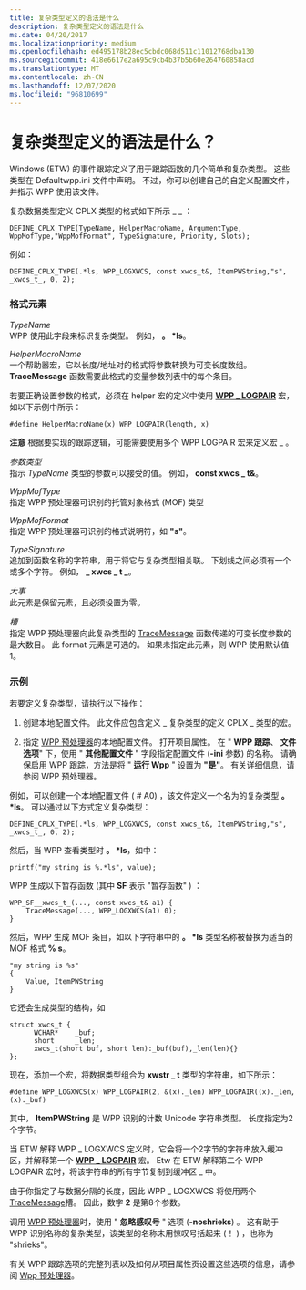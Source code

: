 ```yaml
---
title: 复杂类型定义的语法是什么
description: 复杂类型定义的语法是什么
ms.date: 04/20/2017
ms.localizationpriority: medium
ms.openlocfilehash: ed495178b28ec5cbdc068d511c11012768dba130
ms.sourcegitcommit: 418e6617e2a695c9cb4b37b5b60e264760858acd
ms.translationtype: MT
ms.contentlocale: zh-CN
ms.lasthandoff: 12/07/2020
ms.locfileid: "96810699"
---
```

# <a name="what-is-the-syntax-of-the-complex-types-definition"></a>复杂类型定义的语法是什么？


Windows (ETW) 的事件跟踪定义了用于跟踪函数的几个简单和复杂类型。 这些类型在 Defaultwpp.ini 文件中声明。 不过，你可以创建自己的自定义配置文件，并指示 WPP 使用该文件。

复杂数据类型定义 CPLX 类型的格式如下所示 \_ \_ ：

```
DEFINE_CPLX_TYPE(TypeName, HelperMacroName, ArgumentType, WppMofType,"WppMofFormat", TypeSignature, Priority, Slots);
```

例如：

```
DEFINE_CPLX_TYPE(.*ls, WPP_LOGXWCS, const xwcs_t&, ItemPWString,"s", _xwcs_t_, 0, 2);
```

### <a name="span-idformat_elementsspanspan-idformat_elementsspanformat-elements"></a><span id="format_elements"></span><span id="FORMAT_ELEMENTS"></span>格式元素

<span id="TypeName"></span><span id="typename"></span><span id="TYPENAME"></span>*TypeName*  
WPP 使用此字段来标识复杂类型。 例如， **。 \*ls**。

<span id="HelperMacroName"></span><span id="helpermacroname"></span><span id="HELPERMACRONAME"></span>*HelperMacroName*  
一个帮助器宏，它以长度/地址对的格式将参数转换为可变长度数组。 **TraceMessage** 函数需要此格式的变量参数列表中的每个条目。

若要正确设置参数的格式，必须在 helper 宏的定义中使用 [**WPP \_ LOGPAIR**](/previous-versions/windows/hardware/previsioning-framework/ff556197(v=vs.85)) 宏，如以下示例中所示：

```
#define HelperMacroName(x) WPP_LOGPAIR(length, x)
```

**注意**  根据要实现的跟踪逻辑，可能需要使用多个 WPP LOGPAIR 宏来定义宏 \_ 。

 

<span id="Argument_Type"></span><span id="argument_type"></span><span id="ARGUMENT_TYPE"></span>*参数类型*  
指示 *TypeName* 类型的参数可以接受的值。 例如， **const xwcs \_ t&**。

<span id="WppMofType"></span><span id="wppmoftype"></span><span id="WPPMOFTYPE"></span>*WppMofType*  
指定 WPP 预处理器可识别的托管对象格式 (MOF) 类型

<span id="WppMofFormat"></span><span id="wppmofformat"></span><span id="WPPMOFFORMAT"></span>*WppMofFormat*  
指定 WPP 预处理器可识别的格式说明符，如 **"s"**。

<span id="TypeSignature"></span><span id="typesignature"></span><span id="TYPESIGNATURE"></span>*TypeSignature*  
追加到函数名称的字符串，用于将它与复杂类型相关联。 下划线之间必须有一个或多个字符。 例如， **\_ xwcs \_ t \_**。

<span id="Priority"></span><span id="priority"></span><span id="PRIORITY"></span>*大事*  
此元素是保留元素，且必须设置为零。

<span id="Slots"></span><span id="slots"></span><span id="SLOTS"></span>*槽*  
指定 WPP 预处理器向此复杂类型的 [TraceMessage](/windows/win32/api/evntrace/nf-evntrace-tracemessage) 函数传递的可变长度参数的最大数目。 此 format 元素是可选的。 如果未指定此元素，则 WPP 使用默认值1。

### <a name="span-idexamplespanspan-idexamplespanexample"></a><span id="example"></span><span id="EXAMPLE"></span>示例

若要定义复杂类型，请执行以下操作：

1.  创建本地配置文件。 此文件应包含定义 \_ 复杂类型的定义 CPLX \_ 类型的宏。

2.  指定 [WPP 预处理器](wpp-preprocessor.md)的本地配置文件。 打开项目属性。 在 " **WPP 跟踪**、 **文件选项**" 下，使用 " **其他配置文件** " 字段指定配置文件 (**-ini** 参数) 的名称。 请确保启用 WPP 跟踪，方法是将 " **运行 Wpp** " 设置为 **"是"**。 有关详细信息，请参阅 WPP 预处理器。

例如，可以创建一个本地配置文件 ( # A0) ，该文件定义一个名为的复杂类型 **。 \*ls**。 可以通过以下方式定义复杂类型：

```
DEFINE_CPLX_TYPE(.*ls, WPP_LOGXWCS, const xwcs_t&, ItemPWString,"s", _xwcs_t_, 0, 2);
```

然后，当 WPP 查看类型时 **。 \*ls**，如中：

```
printf("my string is %.*ls", value);
```

WPP 生成以下暂存函数 (其中 **SF** 表示 "暂存函数" ) ：

```
WPP_SF__xwcs_t_(..., const xwcs_t& a1) {
    TraceMessage(..., WPP_LOGXWCS(a1) 0);
}
```

然后，WPP 生成 MOF 条目，如以下字符串中的 **。 \*ls** 类型名称被替换为适当的 MOF 格式 **% s**。

```
"my string is %s"
{
    Value, ItemPWString
}
```

它还会生成类型的结构，如

```
struct xwcs_t {
      WCHAR*    _buf;
      short     _len;
      xwcs_t(short buf, short len):_buf(buf),_len(len){}
};
```

现在，添加一个宏，将数据类型组合为 **xwstr \_ t** 类型的字符串，如下所示：

```
#define WPP_LOGXWCS(x) WPP_LOGPAIR(2, &(x)._len) WPP_LOGPAIR((x)._len, (x)._buf)
```

其中， **ItemPWString** 是 WPP 识别的计数 Unicode 字符串类型。 长度指定为2个字节。

当 ETW 解释 WPP \_ LOGXWCS 定义时，它会将一个2字节的字符串放入缓冲区，并解释第一个 [**WPP \_ LOGPAIR**](/previous-versions/windows/hardware/previsioning-framework/ff556197(v=vs.85)) 宏。 Etw 在 ETW 解释第二个 WPP LOGPAIR 宏时，将该字符串的所有字节复制到缓冲区 \_ 中。

由于你指定了与数据分隔的长度，因此 WPP \_ LOGXWCS 将使用两个 [TraceMessage](/windows/win32/api/evntrace/nf-evntrace-tracemessage)槽。 因此，数字 **2** 是第8个参数。

调用 [WPP 预处理器](wpp-preprocessor.md)时，使用 " **忽略感叹号** " 选项 (**-noshrieks**) 。 这有助于 WPP 识别名称的复杂类型，该类型的名称未用惊叹号括起来 (！ ) ，也称为 "shrieks"。

有关 WPP 跟踪选项的完整列表以及如何从项目属性页设置这些选项的信息，请参阅 [Wpp 预处理器](wpp-preprocessor.md)。

 


